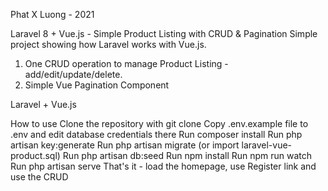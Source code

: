 Phat X Luong - 2021

Laravel 8 + Vue.js - Simple Product Listing with CRUD & Pagination
Simple project showing how Laravel works with Vue.js.

1) One CRUD operation to manage Product Listing - add/edit/update/delete.
2) Simple Vue Pagination Component

Laravel + Vue.js

How to use
Clone the repository with git clone
Copy .env.example file to .env and edit database credentials there
Run composer install
Run php artisan key:generate
Run php artisan migrate (or import laravel-vue-product.sql)
Run php artisan db:seed 
Run npm install
Run npm run watch
Run php artisan serve
That's it - load the homepage, use Register link and use the CRUD
